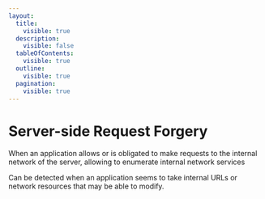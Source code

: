 ```yaml
---
layout:
  title:
    visible: true
  description:
    visible: false
  tableOfContents:
    visible: true
  outline:
    visible: true
  pagination:
    visible: true
---
```


# Server-side Request Forgery

When an application allows or is obligated to make requests to the internal network of the server, allowing to enumerate internal network services

Can be detected when an application seems to take internal URLs or network resources that may be able to modify.

